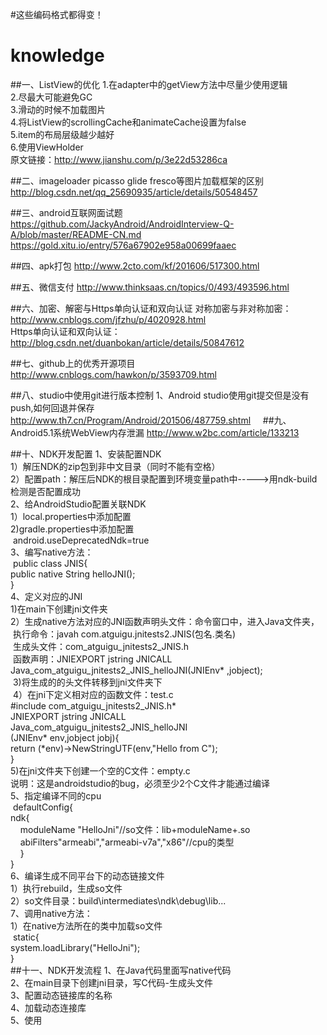 #这些编码格式都得变！

# knowledge
##一、ListView的优化
1.在adapter中的getView方法中尽量少使用逻辑</br>
2.尽最大可能避免GC</br>
3.滑动的时候不加载图片</br>
4.将ListView的scrollingCache和animateCache设置为false</br>
5.item的布局层级越少越好</br>
6.使用ViewHolder</br>
原文链接：http://www.jianshu.com/p/3e22d53286ca

##二、imageloader picasso glide fresco等图片加载框架的区别
http://blog.csdn.net/qq_25690935/article/details/50548457

##三、android互联网面试题
https://github.com/JackyAndroid/AndroidInterview-Q-A/blob/master/README-CN.md
https://gold.xitu.io/entry/576a67902e958a00699faaec

##四、apk打包
http://www.2cto.com/kf/201606/517300.html

##五、微信支付
http://www.thinksaas.cn/topics/0/493/493596.html

##六、加密、解密与Https单向认证和双向认证
对称加密与非对称加密：
  http://www.cnblogs.com/jfzhu/p/4020928.html                             
Https单向认证和双向认证：
  http://blog.csdn.net/duanbokan/article/details/50847612

##七、github上的优秀开源项目
http://www.cnblogs.com/hawkon/p/3593709.html

##八、studio中使用git进行版本控制
1、Android studio使用git提交但是没有push,如何回退并保存</br>
    http://www.th7.cn/Program/Android/201506/487759.shtml
    
##九、Android5.1系统WebView内存泄漏
    http://www.w2bc.com/article/133213
    
##十、NDK开发配置
1、安装配置NDK</br>
  1）解压NDK的zip包到非中文目录（同时不能有空格）</br>
  2）配置path：解压后NDK的根目录配置到环境变量path中----->用ndk-build检测是否配置成功</br>
2、给AndroidStudio配置关联NDK</br>
  1）local.properties中添加配置</br>
  2)gradle.properties中添加配置</br>
  android.useDeprecatedNdk=true</br>
3、编写native方法：</br>
  public class JNIS{</br>
    public native String helloJNI();</br>
  }</br>
4、定义对应的JNI</br>
  1)在main下创建jni文件夹</br>
  2）生成native方法对应的JNI函数声明头文件：命令窗口中，进入Java文件夹，</br>
  执行命令：javah com.atguigu.jnitests2.JNIS(包名.类名)</br>
  生成头文件：com_atguigu_jnitests2_JNIS.h</br>
  函数声明：JNIEXPORT jstring JNICALL</br>
Java_com_atguigu_jnitests2_JNIS_helloJNI(JNIEnv* ,jobject);</br>
  3)将生成的的头文件转移到jni文件夹下</br>
  4）在jni下定义相对应的函数文件：test.c</br>
  #include com_atguigu_jnitests2_JNIS.h*</br>
  JNIEXPORT jstring JNICALL </br>
Java_com_atguigu_jnitests2_JNIS_helloJNI</br>
(JNIEnv* env,jobject jobj){</br>
  return (*env)->NewStringUTF(env,"Hello from C");</br>
}</br>
  5)在jni文件夹下创建一个空的C文件：empty.c</br>
  说明：这是androidstudio的bug，必须至少2个C文件才能通过编译</br>
5、指定编译不同的cpu</br>
  defaultConfig{</br>
    ndk{</br>
      moduleName "HelloJni"//so文件：lib+moduleName+.so</br>
      abiFilters"armeabi","armeabi-v7a","x86"//cpu的类型</br>
     }</br>
  }</br>
6、编译生成不同平台下的动态链接文件</br>
  1）执行rebuild，生成so文件</br>
  2）so文件目录：build\intermediates\ndk\debug\lib\...</br>
7、调用native方法：</br>
  1）在native方法所在的类中加载so文件</br>
  static{</br>
    system.loadLibrary("HelloJni");</br>
  }</br>
##十一、NDK开发流程
1、在Java代码里面写native代码</br>
2、在main目录下创建jni目录，写C代码-生成头文件</br>
3、配置动态链接库的名称</br>
4、加载动态连接库</br>
5、使用</br>
